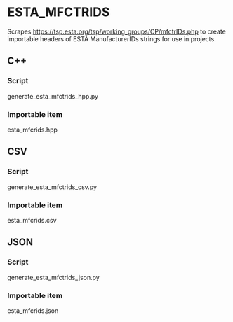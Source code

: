 # ESTA_MFCTRIDS
Scrapes https://tsp.esta.org/tsp/working_groups/CP/mfctrIDs.php to create importable headers of ESTA ManufacturerIDs strings for use in projects.

## C++

### Script
generate_esta_mfctrids_hpp.py

### Importable item
esta_mfcrids.hpp

## CSV

### Script
generate_esta_mfctrids_csv.py

### Importable item
esta_mfcrids.csv

## JSON

### Script
generate_esta_mfctrids_json.py

### Importable item
esta_mfcrids.json